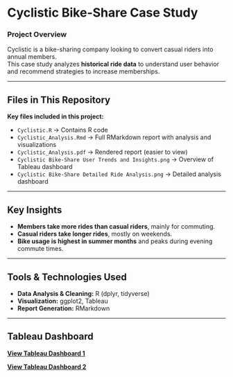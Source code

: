 # Cyclistic Bike-Share Case Study  

### Project Overview  
Cyclistic is a bike-sharing company looking to convert casual riders into annual members.  
This case study analyzes **historical ride data** to understand user behavior and recommend strategies to increase memberships.  

---

## Files in This Repository  
**Key files included in this project:**
- `Cyclistic.R` → Contains R code
- `Cyclistic_Analysis.Rmd` → Full RMarkdown report with analysis and visualizations  
- `Cyclistic_Analysis.pdf` → Rendered report (easier to view)  
- `Cyclistic Bike-Share User Trends and Insights.png` → Overview of Tableau dashboard  
- `Cyclistic Bike-Share Detailed Ride Analysis.png` → Detailed analysis dashboard  

---

## Key Insights  
- **Members take more rides than casual riders**, mainly for commuting.  
- **Casual riders take longer rides**, mostly on weekends.  
- **Bike usage is highest in summer months** and peaks during evening commute times.  

---

## Tools & Technologies Used  
- **Data Analysis & Cleaning:** R (dplyr, tidyverse)  
- **Visualization:** ggplot2, Tableau  
- **Report Generation:** RMarkdown  

---

## Tableau Dashboard  
**[View Tableau Dashboard 1](https://public.tableau.com/views/CyclisticAnalysis_17403795323000/CyclisticBike-ShareUserTrendsandInsights?:language=en-GB&:sid=&:redirect=auth&:display_count=n&:origin=viz_share_link)** 

**[View Tableau Dashboard 2](https://public.tableau.com/views/CyclisticAnalysis_17403795323000/CyclisticBike-ShareDetailedRideAnalysis?:language=en-GB&:sid=&:redirect=auth&:display_count=n&:origin=viz_share_link)**

